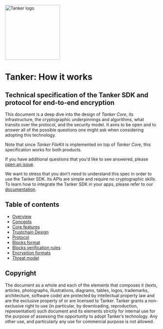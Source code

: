 <a href="#readme"><img src="https://tanker.io/images/github-logo.png" alt="Tanker logo" width="180" /></a>

# Tanker: How it works

## Technical specification of the Tanker SDK and protocol for end-to-end encryption

This document is a deep dive into the design of *Tanker Core*, its infrastructure, the cryptographic underpinnings and algorithms, what transits over the protocol, and the security model. It aims to be open and to answer all of the possible questions one might ask when considering adopting this technology.

Note that since *Tanker FileKit* is implemented on top of *Tanker Core*, this specification works for both products.

If you have additional questions that you'd like to see answered, please [open an issue](../../issues/new).

We want to stress that you don't need to understand this spec in order to use the Tanker SDK. Its APIs are simple and require no cryptographic skills. To learn how to integrate the Tanker SDK in your apps, please refer to our [documentation](https://tanker.io/docs).

## Table of contents

* [Overview](overview.md)
* [Concepts](concepts.md)
* [Core features](features.md)
* [Trustchain Design](trustchain_design.md)
* [Protocol](protocol.md)
* [Blocks format](blocks_format.md)
* [Blocks verification rules](blocks_verification.md)
* [Encryption formats](encryption_formats.md)
* [Threat model](threat_model.md)

## Copyright

The document as a whole and each of the elements that composes it (texts, articles, photographs, illustrations, diagrams, tables, logos, trademarks, architecture, software code) are protected by intellectual property law and are the exclusive property of or are licensed to Tanker. Tanker grants a non-exclusive right to use (in particular, by downloading, reproduction, representation) such document and its elements strictly for internal use for the purpose of assessing the opportunity to adopt Tanker’s technology. Any other use, and particularly any use for commercial purpose is not allowed.
